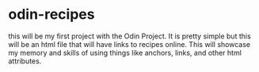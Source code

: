 # odin-recipes
this will be my first project with the Odin Project. It is pretty simple but this will be an html file that will have links to recipes online. This will showcase my memory and skills of using things like anchors, links, and other html attributes. 